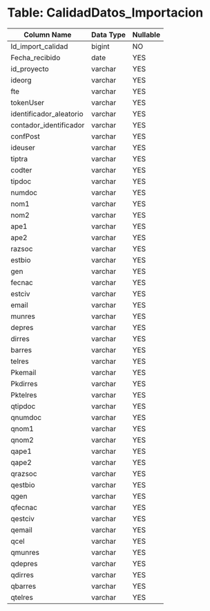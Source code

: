 # Table: CalidadDatos_Importacion

| Column Name | Data Type | Nullable |
|-------------|-----------|----------|
| Id_import_calidad | bigint | NO |
| Fecha_recibido | date | YES |
| id_proyecto | varchar | YES |
| ideorg | varchar | YES |
| fte | varchar | YES |
| tokenUser | varchar | YES |
| identificador_aleatorio | varchar | YES |
| contador_identificador | varchar | YES |
| confPost | varchar | YES |
| ideuser | varchar | YES |
| tiptra | varchar | YES |
| codter | varchar | YES |
| tipdoc | varchar | YES |
| numdoc | varchar | YES |
| nom1 | varchar | YES |
| nom2 | varchar | YES |
| ape1 | varchar | YES |
| ape2 | varchar | YES |
| razsoc | varchar | YES |
| estbio | varchar | YES |
| gen | varchar | YES |
| fecnac | varchar | YES |
| estciv | varchar | YES |
| email | varchar | YES |
| munres | varchar | YES |
| depres | varchar | YES |
| dirres | varchar | YES |
| barres | varchar | YES |
| telres | varchar | YES |
| Pkemail | varchar | YES |
| Pkdirres | varchar | YES |
| Pktelres | varchar | YES |
| qtipdoc | varchar | YES |
| qnumdoc | varchar | YES |
| qnom1 | varchar | YES |
| qnom2 | varchar | YES |
| qape1 | varchar | YES |
| qape2 | varchar | YES |
| qrazsoc | varchar | YES |
| qestbio | varchar | YES |
| qgen | varchar | YES |
| qfecnac | varchar | YES |
| qestciv | varchar | YES |
| qemail | varchar | YES |
| qcel | varchar | YES |
| qmunres | varchar | YES |
| qdepres | varchar | YES |
| qdirres | varchar | YES |
| qbarres | varchar | YES |
| qtelres | varchar | YES |
